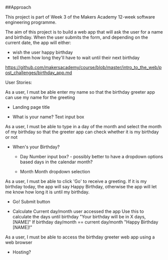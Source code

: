 ##Approach

This project is part of Week 3 of the Makers Academy 12-week software engineering programme.

The aim of this project is to build a web app that will ask the user for a name and birthday. When the user submits the form, and depending on the current date, the app will either:

- wish the user happy birthday
- tell them how long they'll have to wait until their next birthday

https://github.com/makersacademy/course/blob/master/intro_to_the_web/post_challenges/birthday_app.md


User Stories:

As a user, I must be able enter my name so that the birthday greeter app can use my name for the greeting

- Landing page title

- What is your name?
  Text input box

As a user, I must be able to type in a day of the month and select the month of my birthday so that the greeter app can check whether it is my birthday or not

- When's your Birthday?
  - Day
    Number input box? - possibly better to have a dropdown options based days in the calendar month?
  
  - Month
    Month dropdown selection

As a user, I must be able to click 'Go' to receive a greeting. If it is my birthday today, the app will say Happy Birthday, otherwise the app will let me know how long it is until my birthday.

- Go! 
  Submit button

- Calculate
  Current day/month user accessed the app
  Use this to calculate the days until birthday
    "Your birthday will be in X days, [NAME]"
  If birthday day/month == current day/month
    "Happy Birthday [NAME]!"

As a user, I must be able to access the birthday greeter web app using a web browser

- Hosting?